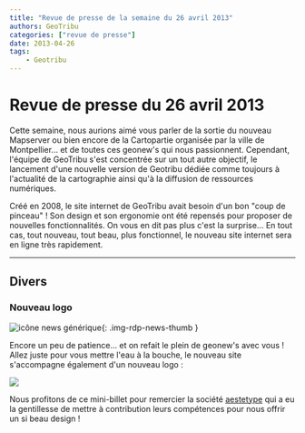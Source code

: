 ```yaml
---
title: "Revue de presse de la semaine du 26 avril 2013"
authors: GeoTribu
categories: ["revue de presse"]
date: 2013-04-26
tags: 
    - Geotribu
---
```


# Revue de presse du 26 avril 2013

Cette semaine, nous aurions aimé vous parler de la sortie du nouveau Mapserver ou bien encore de la Cartopartie organisée par la ville de Montpellier... et de toutes ces geonew's qui nous passionnent. Cependant, l'équipe de GeoTribu s'est concentrée sur un tout autre objectif, le lancement d'une nouvelle version de Geotribu dédiée comme toujours à l'actualité de la cartographie ainsi qu'à la diffusion de ressources numériques.

Créé en 2008, le site internet de GeoTribu avait besoin d'un bon "coup de pinceau" ! Son design et son ergonomie ont été repensés pour proposer de nouvelles fonctionnalités. On vous en dit pas plus c'est la surprise... En tout cas, tout nouveau, tout beau, plus fonctionnel, le nouveau site internet sera en ligne très rapidement.

----

## Divers

### Nouveau logo

![icône news générique](https://cdn.geotribu.fr/img/internal/icons-rdp-news/news.png "News Geotribu"){: .img-rdp-news-thumb }

Encore un peu de patience... et on refait le plein de geonew's avec vous ! Allez juste pour vous mettre l'eau à la bouche, le nouveau site s'accompagne également d'un nouveau logo :

![](https://cdn.geotribu.fr/img/articles-blog-rdp/divers/logogeotribu.png)

Nous profitons de ce mini-billet pour remercier la société [aestetype](https://aestetype.com) qui a eu la gentillesse de mettre à contribution leurs compétences pour nous offrir un si beau design !
